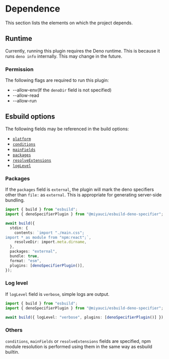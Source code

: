 # Dependence

This section lists the elements on which the project depends.

## Runtime

Currently, running this plugin requires the Deno runtime. This is because it
runs `deno info` internally. This may change in the future.

### Permission

The following flags are required to run this plugin:

- --allow-env(If the `denoDir` field is not specified)
- --allow-read
- --allow-run

## Esbuild options

The following fields may be referenced in the build options:

- [`platform`](https://esbuild.github.io/api/#platform)
- [`conditions`](https://esbuild.github.io/api/#conditions)
- [`mainFields`](https://esbuild.github.io/api/#main-fields)
- [`packages`](https://esbuild.github.io/api/#packages)
- [`resolveExtensions`](https://esbuild.github.io/api/#resolve-extensions)
- [`logLevel`](https://esbuild.github.io/api/#main-fields)

### Packages

If the `packages` field is `external`, the plugin will mark the deno specifiers
other than `file:` as `external`. This is appropriate for generating server-side
bundling.

```ts
import { build } from "esbuild";
import { denoSpecifierPlugin } from "@miyauci/esbuild-deno-specifier";

await build({
  stdin: {
    contents: `import "./main.css";
import * as module from "npm:react";`,
    resolveDir: import.meta.dirname,
  },
  packages: "external",
  bundle: true,
  format: "esm",
  plugins: [denoSpecifierPlugin()],
});
```

### Log level

If `logLevel` field is `verbose`, simple logs are output.

```ts
import { build } from "esbuild";
import { denoSpecifierPlugin } from "@miyauci/esbuild-deno-specifier";

await build({ logLevel: "verbose", plugins: [denoSpecifierPlugin()] });
```

### Others

`conditions`, `mainFields` or `resolveExtensions` fields are specified, npm
module resolution is performed using them in the same way as esbuild builtin.

